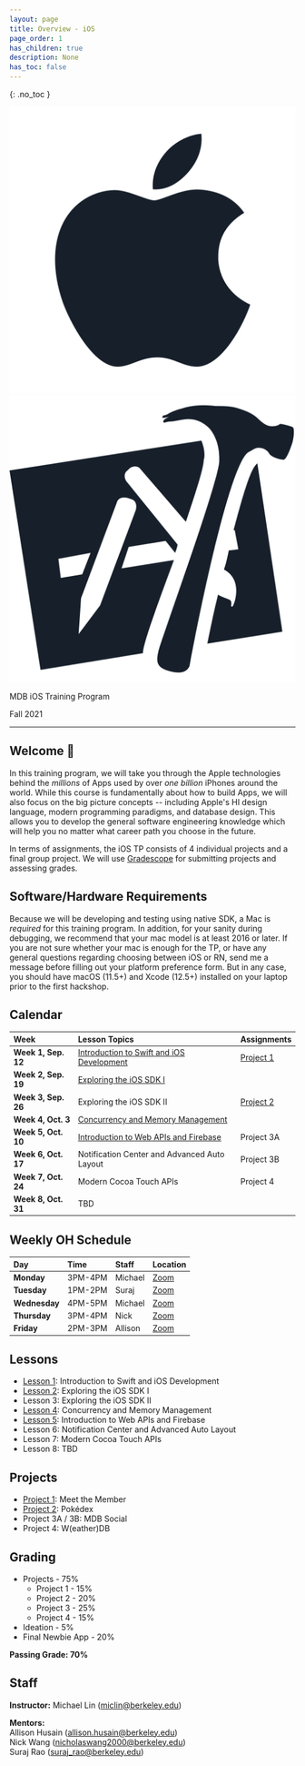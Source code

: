 ```yaml
---
layout: page
title: Overview - iOS 
page_order: 1
has_children: true
description: None
has_toc: false
---
```


{: .no_toc }
<style>
    
</style>
<div class="banner-images-container">
<img 
    src="/assets/images/apple-fill.png"
    class="inline-centered-image"
/>
<img 
    src="/assets/images/xcode.png"
    class="inline-centered-image"
/>
</div>
<div class="page-title-container">
    <p class="page-title">MDB iOS Training Program</p>
    <p class="page-title-desc">Fall 2021</p>
</div>
<hr class="title-hr"/>

## Welcome 🎉

In this training program, we will take you through the Apple technologies behind the _millions_ of Apps used by over _one billion_ iPhones around the world. While this course is fundamentally about how to build Apps, we will also focus on the big picture concepts -- including Apple's HI design language, modern programming paradigms, and database design. This allows you to develop the general software engineering knowledge which will help you no matter what career path you choose in the future.

In terms of assignments, the iOS TP consists of 4 individual projects and a final group project. We will use [Gradescope](https://www.gradescope.com) for submitting projects and assessing grades.

## Software/Hardware Requirements

Because we will be developing and testing using native SDK, a Mac is _required_ for this training program. In addition, for your sanity during debugging, we recommend that your mac model is at least 2016 or later. If you are not sure whether your mac is enough for the TP, or have any general questions regarding choosing between iOS or RN, send me a message before filling out your platform preference form. But in any case, you should have macOS (11.5+) and Xcode (12.5+) installed on your laptop prior to the first hackshop.
## Calendar

| Week | Lesson Topics | Assignments |
| :---- | :----------------- | :---- |
| **Week 1, Sep. 12** | [Introduction to Swift and iOS Development](/ios/lessons/1/) | [Project 1](/ios/projects/1/) |
| **Week 2, Sep. 19** | [Exploring the iOS SDK I](/ios/lessons/2/) ||
| **Week 3, Sep. 26** | Exploring the iOS SDK II | [Project 2](/ios/projects/2/) |
| **Week 4, Oct. 3** | [Concurrency and Memory Management](/ios/lessons/3/) ||
| **Week 5, Oct. 10** | [Introduction to Web APIs and Firebase](/ios/lessons/4/) | Project 3A |
| **Week 6, Oct. 17** | Notification Center and Advanced Auto Layout | Project 3B |
| **Week 7, Oct. 24** | Modern Cocoa Touch APIs | Project 4 |
| **Week 8, Oct. 31** | TBD |

## Weekly OH Schedule

| Day | Time | Staff | Location |
| :---- | :----------------- | :----- | :---- |
| **Monday** | 3PM-4PM | Michael | [Zoom](https://berkeley.zoom.us/my/miclin) |
| **Tuesday** | 1PM-2PM | Suraj | [Zoom](https://berkeley.zoom.us/my/suraj.rao) |
| **Wednesday** | 4PM-5PM | Michael | [Zoom](https://berkeley.zoom.us/my/miclin) |
| **Thursday** | 3PM-4PM | Nick | [Zoom](https://berkeley.zoom.us/my/nickwangios) |
| **Friday** | 2PM-3PM | Allison | [Zoom](https://berkeley.zoom.us/my/allison.husain) |

## Lessons

- [Lesson 1](/ios/lessons/1/): Introduction to Swift and iOS Development
- [Lesson 2](/ios/lessons/2/): Exploring the iOS SDK I
- Lesson 3: Exploring the iOS SDK II
- [Lesson 4](/ios/lessons/3/): Concurrency and Memory Management
- [Lesson 5](/ios/lessons/4/): Introduction to Web APIs and Firebase
- Lesson 6: Notification Center and Advanced Auto Layout
- Lesson 7: Modern Cocoa Touch APIs
- Lesson 8: TBD

## Projects

- [Project 1](/ios/projects/1/): Meet the Member
- [Project 2](/ios/projects/2/): Pokédex
- Project 3A / 3B: MDB Social
- Project 4: W(eather)DB

## Grading

- Projects - 75%
    - Project 1 - 15%
    - Project 2 - 20%
    - Project 3 - 25%
    - Project 4 - 15%
- Ideation - 5%
- Final Newbie App - 20%

**Passing Grade: 70%**
## Staff

**Instructor:** Michael Lin ([miclin@berkeley.edu](mailto:miclin@berkeley.edu))

**Mentors:**  
Allison Husain ([allison.husain@berkeley.edu](mailto:allison.husain@berkeley.edu))  
Nick Wang ([nicholaswang2000@berkeley.edu](mailto:nicholaswang2000@berkeley.edu))  
Suraj Rao ([suraj_rao@berkeley.edu](mailto:suraj_rao@berkeley.edu))  
